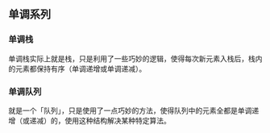 ## 单调系列

### 单调栈

单调栈实际上就是栈，只是利用了一些巧妙的逻辑，使得每次新元素入栈后，栈内的元素都保持有序（单调递增或单调递减）。

### 单调队列

就是一个「队列」，只是使用了一点巧妙的方法，使得队列中的元素全都是单调递增（或递减）的，使用这种结构解决某种特定算法。
